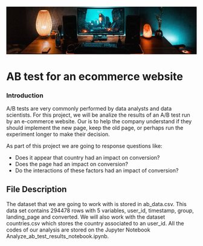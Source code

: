 
![](abtest.jpeg)
# AB test for an ecommerce website

### Introduction

A/B tests are very commonly performed by data analysts and data scientists.
For this project, we will be analize the results of an A/B test run by an e-commerce website.  Our is to help the company understand if they should implement the new page, keep the old page, or perhaps run the experiment longer to make their decision.

As part of this  project we are going to response questions like:

* Does it appear that country had an impact on conversion?  
* Does the page had an impact on conversion?
* Do the interactions of these factors had an impact of conversion?

## File Description

The dataset that we are going to work with is stored in ab_data.csv. This data set contains 294478 rows with 5 variables, user_id, 	timestamp, group, landing_page  and	converted. We will also work with the dataset countries.csv which stores the country associated to an user_id.
All the codes of our analysis are stored on the Jupyter Notebook Analyze_ab_test_results_notebook.ipynb.
